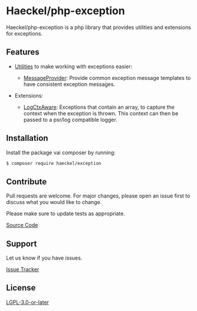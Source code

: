 # Haeckel/php-exception

Haeckel/php-exception is a php library that provides utilities and extensions for exceptions.

## Features

- [Utilities](src/Util) to make working with exceptions easier:
    - [MessageProvider](src/Util/MsgProvider.php): Provide common exception message templates to
    have consistent exception messages.

- Extensions:
    - [LogCtxAware](src/LogCtxAware): Exceptions that contain an array, to capture the context when
    the exception is thrown. This context can then be passed to a psr/log compatible logger.

## Installation

Install the package vai composer by running:

```sh
$ composer require haeckel/exception
```

## Contribute

Pull requests are welcome. For major changes, please open an issue first
to discuss what you would like to change.

Please make sure to update tests as appropriate.

[Source Code](https://github.com/dhaeckel/php-exception)

## Support

Let us know if you have issues.

[Issue Tracker](https://github.com/dhaeckel/php-exception/issues)

## License

[LGPL-3.0-or-later](COPYING.LESSER)
